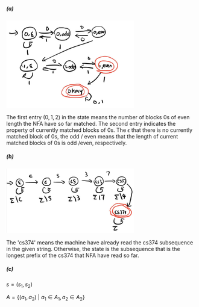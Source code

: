 ##### (a)

<img src="./CS374HW3Q1.assets/image-20230208094403485.png" alt="image-20230208094403485" style="zoom: 33%;" />

The first entry ($0, 1, 2$) in the state means the number of blocks 0s of even length the NFA have so far matched. The second entry indicates the property of currently matched blocks of 0s. The $\epsilon$ that there is no currently matched block of 0s, the odd / even means that the length of current matched blocks of 0s is odd /even, respectively.

##### (b)

<img src="./CS374HW3Q1.assets/image-20230208094348525.png" alt="image-20230208094348525" style="zoom: 33%;" />

The 'cs374' means the machine have already read the cs374 subsequence in the given string. Otherwise, the state is the subsequence that is the longest prefix of the cs374 that NFA have read so far.

##### (c)

$s = (s_1, s_2)$

$A = \{(a_1, a_2) \ | \ a_1 \in A_1, a_2 \in A_2 \}$


